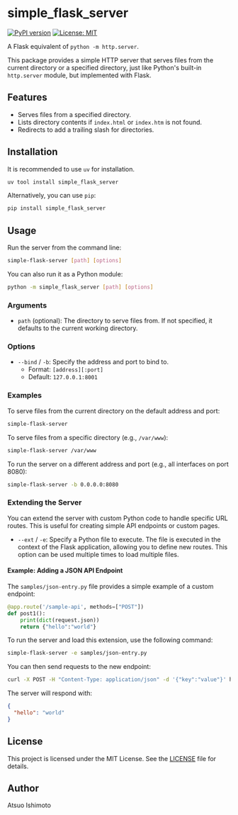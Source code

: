 # simple_flask_server

[![PyPI version](https://badge.fury.io/py/simple_flask_server.svg)](https://badge.fury.io/py/simple_flask_server)
[![License: MIT](https://img.shields.io/badge/License-MIT-yellow.svg)](https://opensource.org/licenses/MIT)

A Flask equivalent of `python -m http.server`.

This package provides a simple HTTP server that serves files from the current directory or a specified directory, just like Python's built-in `http.server` module, but implemented with Flask.

## Features

-   Serves files from a specified directory.
-   Lists directory contents if `index.html` or `index.htm` is not found.
-   Redirects to add a trailing slash for directories.

## Installation

It is recommended to use `uv` for installation.

```bash
uv tool install simple_flask_server
```

Alternatively, you can use `pip`:

```bash
pip install simple_flask_server
```

## Usage

Run the server from the command line:

```bash
simple-flask-server [path] [options]
```

You can also run it as a Python module:

```bash
python -m simple_flask_server [path] [options]
```

### Arguments

-   `path` (optional): The directory to serve files from. If not specified, it defaults to the current working directory.

### Options

-   `--bind` / `-b`: Specify the address and port to bind to.
    -   Format: `[address][:port]`
    -   Default: `127.0.0.1:8001`

### Examples

To serve files from the current directory on the default address and port:

```bash
simple-flask-server
```

To serve files from a specific directory (e.g., `/var/www`):

```bash
simple-flask-server /var/www
```

To run the server on a different address and port (e.g., all interfaces on port 8080):

```bash
simple-flask-server -b 0.0.0.0:8080
```

### Extending the Server

You can extend the server with custom Python code to handle specific URL routes. This is useful for creating simple API endpoints or custom pages.

-   `--ext` / `-e`: Specify a Python file to execute. The file is executed in the context of the Flask application, allowing you to define new routes. This option can be used multiple times to load multiple files.

#### Example: Adding a JSON API Endpoint

The `samples/json-entry.py` file provides a simple example of a custom endpoint:

```python
@app.route('/sample-api', methods=["POST"])
def post1():
    print(dict(request.json))
    return {"hello":"world"}
```

To run the server and load this extension, use the following command:

```bash
simple-flask-server -e samples/json-entry.py
```

You can then send requests to the new endpoint:

```bash
curl -X POST -H "Content-Type: application/json" -d '{"key":"value"}' http://127.0.0.1:8001/sample-api
```

The server will respond with:

```json
{
  "hello": "world"
}
```

## License

This project is licensed under the MIT License. See the [LICENSE](LICENSE) file for details.

## Author

Atsuo Ishimoto
